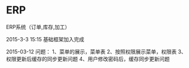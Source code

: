 # ERP
ERP系统（订单,库存,加工）

2015-3-3 15:15
   基础框架加入完成

2015-03-12
问题：
1、菜单的展示，菜单表
2、按照权限展示菜单，权限表
3、权限更新后缓存的同步更新问题
4、用户修改密码后，缓存同步更新问题
